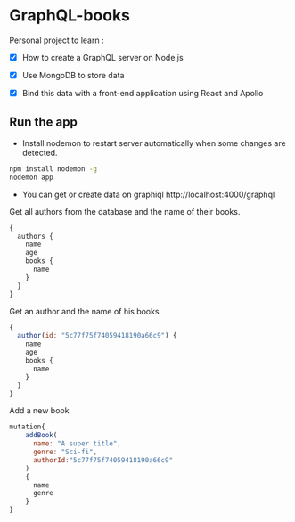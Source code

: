 # GraphQL-books
Personal project to learn :

- [x] How to create a GraphQL server on Node.js
- [x] Use MongoDB to store data
- [x] Bind this data with a front-end application using React and Apollo


## Run the app
- Install nodemon to restart server automatically when some changes are detected.

```bash
npm install nodemon -g
nodemon app
```

- You can get or create data on graphiql http://localhost:4000/graphql

Get all authors from the database and the name of their books.
```javascript
{
  authors {
    name
    age
    books {
      name
    }
  }
}
```

Get an author and the name of his books
```javascript
{
  author(id: "5c77f75f74059418190a66c9") {
    name
    age
    books {
      name
    }
  }
}
```

Add a new book
```javascript
mutation{
    addBook(
      name: "A super title",
      genre: "Sci-fi",
      authorId:"5c77f75f74059418190a66c9"
    ) 
    {
      name
      genre
    }    
}
```